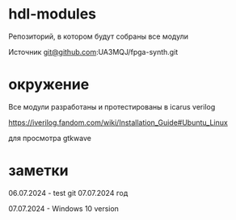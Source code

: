 # hdl-modules

Репозиторий, в котором будут собраны все модули

Источник git@github.com:UA3MQJ/fpga-synth.git

# окружение

Все модули разработаны и протестированы в icarus verilog

https://iverilog.fandom.com/wiki/Installation_Guide#Ubuntu_Linux

для просмотра gtkwave


# заметки

06.07.2024 - test git
07.07.2024 год

07.07.2024 - Windows 10 version